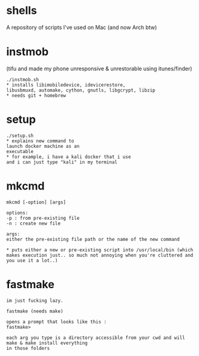 # shells
A repository of scripts I've used on Mac (and now Arch btw)




# instmob
(tifu and made my phone unresponsive & unrestorable using itunes/finder)
~~~~
./instmob.sh 
* installs libimobiledevice, idevicerestore,
libusbmuxd, automake, cython, gnutls, libgcrypt, libzip
* needs git + homebrew
~~~~

# setup
~~~~
./setup.sh
* explains new command to
launch docker machine as an 
executable
* for example, i have a kali docker that i use
and i can just type "kali" in my terminal
~~~~

# mkcmd
~~~~
mkcmd [-option] [args]

options:
-p : from pre-existing file
-n : create new file

args:
either the pre-existing file path or the name of the new command

* puts either a new or pre-existing script into /usr/local/bin (which makes execution just.. so much not annoying when you're cluttered and you use it a lot..)
~~~~

# fastmake
~~~~
im just fucking lazy.

fastmake (needs make)

opens a prompt that looks like this :
fastmake>

each arg you type is a directory accessible from your cwd and will make & make install everything
in those folders
~~~~
